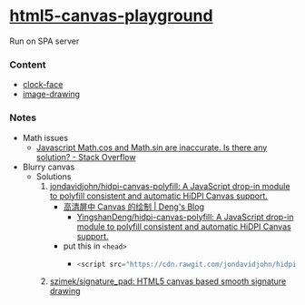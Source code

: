 [html5-canvas-playground](https://dirkarnez.github.io/html5-canvas-playground/)
===============================================================================
Run on SPA server
### Content
- [clock-face](https://dirkarnez.github.io/html5-canvas-playground/clock-face/index.html)
- [image-drawing](https://dirkarnez.github.io/html5-canvas-playground/image-drawing/index.html)

### Notes
- Math issues
  - [Javascript Math.cos and Math.sin are inaccurate. Is there any solution? - Stack Overflow](https://stackoverflow.com/questions/6223616/javascript-math-cos-and-math-sin-are-inaccurate-is-there-any-solution)
- Blurry canvas
  - Solutions
    1. [jondavidjohn/hidpi-canvas-polyfill: A JavaScript drop-in module to polyfill consistent and automatic HiDPI Canvas support.](https://github.com/jondavidjohn/hidpi-canvas-polyfill)
        - [高清屏中 Canvas 的绘制 | Deng's Blog](http://objcer.com/2017/10/10/High-DPI-Canvas-Render/)
          - [YingshanDeng/hidpi-canvas-polyfill: A JavaScript drop-in module to polyfill consistent and automatic HiDPI Canvas support.](https://github.com/YingshanDeng/hidpi-canvas-polyfill)
        - put this in `<head>`
          - ```javascript
            <script src="https://cdn.rawgit.com/jondavidjohn/hidpi-canvas-polyfill/1.0.9/dist/hidpi-canvas.min.js"></script>
            ```
     2. [szimek/signature_pad: HTML5 canvas based smooth signature drawing](https://github.com/szimek/signature_pad)
